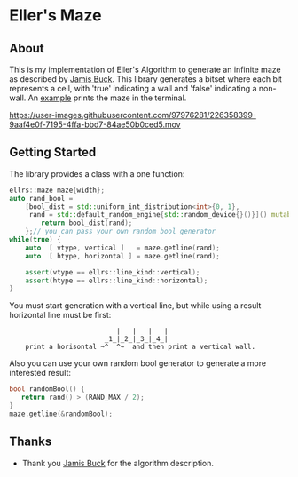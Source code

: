 # Eller's Maze

## About 
This is my implementation of Eller's Algorithm to generate an infinite maze as described by [Jamis Buck](https://weblog.jamisbuck.org/2010/12/29/maze-generation-eller-s-algorithm).
This library generates a bitset where each bit represents a cell, with 'true' indicating a wall and 'false' indicating a non-wall. An [example](https://github.com/autogalkin/ellersmaze/blob/master/example/main.cpp) prints the maze in the terminal.


https://user-images.githubusercontent.com/97976281/226358399-9aaf4e0f-7195-4ffa-bbd7-84ae50b0ced5.mov


## Getting Started

The library provides a class with a one function:
```cpp
ellrs::maze maze{width};
auto rand_bool =
    [bool_dist = std::uniform_int_distribution<int>{0, 1},
     rand = std::default_random_engine{std::random_device{}()}]() mutable {
        return bool_dist(rand);
    };// you can pass your own random bool generator
while(true) {
    auto  [ vtype, vertical ]   = maze.getline(rand);
    auto  [ htype, horizontal ] = maze.getline(rand);

    assert(vtype == ellrs::line_kind::vertical);
    assert(htype == ellrs::line_kind::horizontal);
}
```

You must start generation with a vertical line, but while using a result horizontal line must be first:
```
                           |   |   |   |
                        _1_|_2_|_3_|_4_|
    print a horisontal ~^  ^~  and then print a vertical wall.
```

Also you can use your own random bool generator to generate a more interested result:
```cpp
bool randomBool() {
   return rand() > (RAND_MAX / 2);
}
maze.getline(&randomBool);
```

## Thanks

- Thank you [Jamis Buck](https://weblog.jamisbuck.org/2010/12/29/maze-generation-eller-s-algorithm) for the algorithm description.
